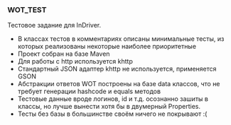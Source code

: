 ### WOT_TEST
Тестовое задание для InDriver.
- В классах тестов в комментариях описаны минимальные тесты, из которых реализованы некоторые наиболее приоритетные
- Проект собран на базе Maven
- Для работы с http используется khttp
- Стандартный JSON адаптер khttp не используется, применяется GSON
- Абстракции ответов WOT построены на базе data классов, что не требует генерации hashcode и equals методов
- Тестовые данные вроде логинов, id и т.д. осознанно зашиты в классы, но лучше вынести хотя бы в двумерный Properties.
- Тесты без базы в большинстве своём ничего не покрывают :(
